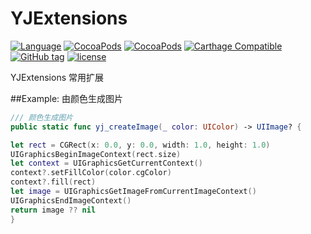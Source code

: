 # YJExtensions

[![Language](https://img.shields.io/badge/Language-Swift%203.0%2B-FF8247.svg?style=flat)](https://github.com/YJManager/YJExtensions.git)
[![CocoaPods](https://img.shields.io/cocoapods/p/YJSwiftExtensions.svg)](https://github.com/YJManager/YJExtensions.git)
[![CocoaPods](https://img.shields.io/cocoapods/v/YJSwiftExtensions.svg)](https://github.com/YJManager/YJExtensions.git)
[![Carthage Compatible](https://img.shields.io/badge/Carthage-compatible-4BC51D.svg?style=flat)](https://github.com/YJManager/YJExtensions.git)
[![GitHub tag](https://img.shields.io/github/tag/YJManager/YJExtensions.svg)](https://github.com/YJManager/YJExtensions.git)
[![license](https://img.shields.io/github/license/YJManager/YJExtensions.svg)](https://github.com/YJManager/YJExtensions.git)

YJExtensions 常用扩展

##Example:
由颜色生成图片
```swift
/// 颜色生成图片
public static func yj_createImage(_ color: UIColor) -> UIImage? {

let rect = CGRect(x: 0.0, y: 0.0, width: 1.0, height: 1.0)
UIGraphicsBeginImageContext(rect.size)
let context = UIGraphicsGetCurrentContext()
context?.setFillColor(color.cgColor)
context?.fill(rect)
let image = UIGraphicsGetImageFromCurrentImageContext()
UIGraphicsEndImageContext()
return image ?? nil
}
```

